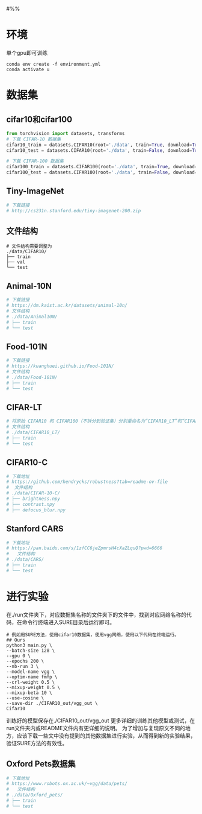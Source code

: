 #%%
# 环境
单个gpu即可训练
```shell
conda env create -f environment.yml
conda activate u
```
# 数据集
## cifar10和cifar100
```python
from torchvision import datasets, transforms
# 下载 CIFAR-10 数据集
cifar10_train = datasets.CIFAR10(root='./data', train=True, download=True, transform=transform)
cifar10_test = datasets.CIFAR10(root='./data', train=False, download=True, transform=transform)

# 下载 CIFAR-100 数据集
cifar100_train = datasets.CIFAR100(root='./data', train=True, download=True, transform=transform)
cifar100_test = datasets.CIFAR100(root='./data', train=False, download=True, transform=transform)
```
## Tiny-ImageNet
```python
# 下载链接
# http://cs231n.stanford.edu/tiny-imagenet-200.zip
```
## 文件结构
```
# 文件结构需要调整为
./data/CIFAR10/
├── train
├── val
└── test
```
## Animal-10N
```python
# 下载链接
# https://dm.kaist.ac.kr/datasets/animal-10n/
# 文件结构
# ./data/Animal10N/
# ├── train
# └── test
```
## Food-101N
```python
# 下载链接
# https://kuanghuei.github.io/Food-101N/
# 文件结构
# ./data/Food-101N/
# ├── train
# └── test
```
## CIFAR-LT
```python
# 将原始 CIFAR10 和 CIFAR100（不拆分到验证集）分别重命名为“CIFAR10_LT”和“CIFAR100_LT”
# 文件结构
# ./data/CIFAR10_LT/
# ├── train
# └── test
```

## CIFAR10-C
```python
# 下载地址
# https://github.com/hendrycks/robustness?tab=readme-ov-file
#  文件结构
# ./data/CIFAR-10-C/
# ├── brightness.npy
# ├── contrast.npy
# ├── defocus_blur.npy
```

## Stanford CARS
```python
# 下载地址
# https://pan.baidu.com/s/1zfCC6jeZpmrsH4cXaZLquQ?pwd=6666
#   文件结构
# ./data/CARS/
# ├── train
# └── test 
```
# 进行实验
在./run文件夹下，对应数据集名称的文件夹下的文件中，找到对应网络名称的代码，在命令行终端进入SURE目录后运行即可。
```shell
# 例如用SURE方法，使用cifar10数据集，使用vgg网络，使用以下代码在终端运行。
## Ours
python3 main.py \
--batch-size 128 \
--gpu 0 \
--epochs 200 \
--nb-run 3 \
--model-name vgg \
--optim-name fmfp \
--crl-weight 0.5 \
--mixup-weight 0.5 \
--mixup-beta 10 \
--use-cosine \
--save-dir ./CIFAR10_out/vgg_out \
Cifar10
```
训练好的模型保存在./CIFAR10_out/vgg_out
更多详细的训练其他模型或测试，在run文件夹内或README文件内有更详细的说明。
为了增加与复现原文不同的地方，应该下载一些文中没有提到的其他数据集进行实验，从而得到新的实验结果，验证SURE方法的有效性。
## Oxford Pets数据集
```python
# 下载地址
# https://www.robots.ox.ac.uk/~vgg/data/pets/
#   文件结构
# ./data/Oxford_pets/
# ├── train
# └── test 
```
